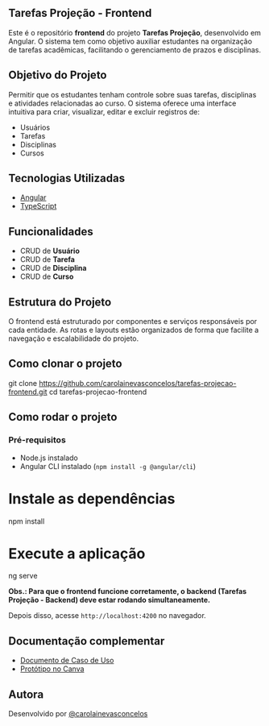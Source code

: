 ## Tarefas Projeção - Frontend

Este é o repositório **frontend** do projeto **Tarefas Projeção**, desenvolvido em Angular. O sistema tem como objetivo auxiliar estudantes na organização de tarefas acadêmicas, facilitando o gerenciamento de prazos e disciplinas.

## Objetivo do Projeto

Permitir que os estudantes tenham controle sobre suas tarefas, disciplinas e atividades relacionadas ao curso. O sistema oferece uma interface intuitiva para criar, visualizar, editar e excluir registros de:

- Usuários  
- Tarefas  
- Disciplinas  
- Cursos  

## Tecnologias Utilizadas

- [Angular](https://angular.io/)
- [TypeScript](https://www.typescriptlang.org/)

## Funcionalidades

- CRUD de **Usuário**
- CRUD de **Tarefa**
- CRUD de **Disciplina**
- CRUD de **Curso**

## Estrutura do Projeto

O frontend está estruturado por componentes e serviços responsáveis por cada entidade. As rotas e layouts estão organizados de forma que facilite a navegação e escalabilidade do projeto.

## Como clonar o projeto

git clone https://github.com/carolainevasconcelos/tarefas-projecao-frontend.git
cd tarefas-projecao-frontend

## Como rodar o projeto

### Pré-requisitos

- Node.js instalado  
- Angular CLI instalado (`npm install -g @angular/cli`)  

# Instale as dependências
npm install

# Execute a aplicação
ng serve

**Obs.: Para que o frontend funcione corretamente, o backend (Tarefas Projeção - Backend) deve estar rodando simultaneamente.**

Depois disso, acesse `http://localhost:4200` no navegador.

## Documentação complementar

- [Documento de Caso de Uso](https://docs.google.com/document/d/1Vp1479ypmtyr7MjpTcI9FFZMjOp18JBRiBSM8Hh4c6A/edit?usp=sharing)  
- [Protótipo no Canva](https://www.canva.com/design/DAGnEoP0Ioc/mLASO-_D6msyOCOqK0QP5Q/edit?utm_content=DAGnEoP0Ioc&utm_campaign=designshare&utm_medium=link2&utm_source=sharebutton)

## Autora

Desenvolvido por [@carolainevasconcelos](https://github.com/carolainevasconcelos) 

